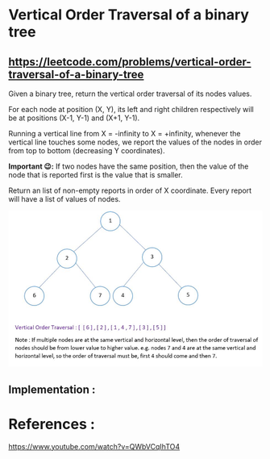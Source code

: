# Vertical Order Traversal of a binary tree
## https://leetcode.com/problems/vertical-order-traversal-of-a-binary-tree

Given a binary tree, return the vertical order traversal of its nodes values.

For each node at position (X, Y), its left and right children respectively will be at positions (X-1, Y-1) and (X+1, Y-1).

Running a vertical line from X = -infinity to X = +infinity, whenever the vertical line touches some nodes, we report the values of the nodes in order from top to bottom (decreasing Y coordinates).

**Important 😉:** If two nodes have the same position, then the value of the node that is reported first is the value that is smaller.

Return an list of non-empty reports in order of X coordinate.  Every report will have a list of values of nodes.


![Binary Tree Vertical Order Traversal](vertical-order-traversal-ii.JPG?raw=true "Binary Tree Vertical Order Traversal")

## Implementation :



# References :
https://www.youtube.com/watch?v=QWbVCqIhTO4
